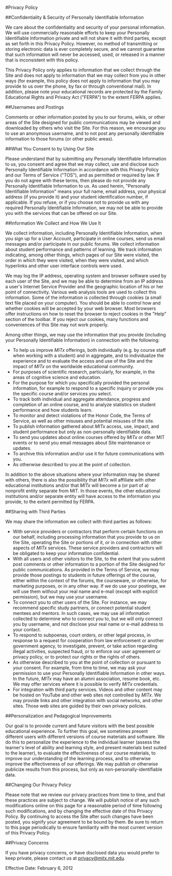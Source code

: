 

#Privacy Policy


##Confidentiality & Security of Personally Identifiable Information



We care about the confidentiality and security of your personal information. We will use commercially reasonable efforts to keep your Personally Identifiable Information private and will not share it with third parties, except as set forth in this Privacy Policy. However, no method of transmitting or storing electronic data is ever completely secure, and we cannot guarantee that such information will never be accessed, used, or released in a manner that is inconsistent with this policy.



This Privacy Policy only applies to information that we collect through the Site and does not apply to information that we may collect from you in other ways (for example, this policy does not apply to information that you may provide to us over the phone, by fax or through conventional mail). In addition, please note your educational records are protected by the Family Educational Rights and Privacy Act ("FERPA") to the extent FERPA applies.


##Usernames and Postings 



Comments or other information posted by you to our forums, wikis, or other areas of the Site designed for public communications may be viewed and downloaded by others who visit the Site. For this reason, we encourage you to use an anonymous username, and to not post any personally identifiable information to those forums (or other public areas).


##What You Consent to by Using Our Site



Please understand that by submitting any Personally Identifiable Information to us, you consent and agree that we may collect, use and disclose such Personally Identifiable Information in accordance with this Privacy Policy and our Terms of Service ("TOS"), and as permitted or required by law. If you do not agree with these terms, then please do not provide any Personally Identifiable Information to us. As used herein, "Personally Identifiable Information" means your full name, email address, your physical address (if you provide it) and your student identification number, if applicable. If you refuse, or if you choose not to provide us with any required Personally Identifiable Information, we may not be able to provide you with the services that can be offered on our Site.


##Information We Collect and How We Use It 



We collect information, including Personally Identifiable Information, when you sign up for a User Account, participate in online courses, send us email messages and/or participate in our public forums. We collect information about student performance and patterns of learning. We track information indicating, among other things, which pages of our Site were visited, the order in which they were visited, when they were visited, and which hyperlinks and other user interface controls were used.



We may log the IP address, operating system and browser software used by each user of the Site, and we may be able to determine from an IP address a user's Internet Service Provider and the geographic location of his or her point of connectivity. Various web analysis tools are used to collect this information. Some of the information is collected through cookies (a small text file placed on your computer). You should be able to control how and whether cookies will be accepted by your web browser. Most browsers offer instructions on how to reset the browser to reject cookies in the "Help" section of the toolbar. If you reject our cookies, many functions and conveniences of this Site may not work properly.



Among other things, we may use the information that you provide (including your Personally Identifiable Information) in connection with the following:



  * To help us improve *MITx* offerings, both individually      (e.g. by course staff when working with a student) and in      aggregate, and to individualize the experience and to evaluate      the access and use of the Site and the impact of *MITx* on      the worldwide educational community.
  * For purposes of scientific research, particularly, for      example, in the areas of cognitive science and education.
  * For the purpose for which you specifically provided      the personal information, for example to respond to a specific inquiry or      provide you the specific course and/or services you select.
  * To track both individual and aggregate attendance,      progress and completion of an online course, and to analyze statistics on      student performance and how students learn.
  * To monitor and detect violations of the Honor Code, the      Terms of Service, as well as other misuses and potential misuses of the      site.
  * To publish information gathered about *MITx*      access, use, impact, and student performance but only as non-personally      identifiable data.
  * To send you updates about online courses offered by *MITx*      or other MIT events or to send you email messages about Site maintenance      or updates.
  * To archive this information and/or use it for future      communications with you.
  * As otherwise described to you at the point of      collection.




In addition to the above situations where your information may be shared with others, there is also the possibility that *MITx* will affiliate with other educational institutions and/or that *MITx* will become a (or part of a) nonprofit entity separate from MIT.  In those events, the other educational institutions and/or separate entity will have access to the information you provide, to the extent permitted by FERPA.


##Sharing with Third Parties



We may share the information we collect with third parties as follows:



  * With service providers or contractors that perform certain functions on our behalf, including processing information that you provide to us on the Site, operating the Site or portions of it, or in connection with other aspects of *MITx* services. These service providers and contractors will be obligated to keep your information confidential.
  * With all users and other visitors to the Site, to the extent that you submit post comments or other information to a portion of the Site designed for public communications. As provided in the Terms of Service, we may provide those postings to students in future offerings of the course, either within the context of the forums, the courseware, or otherwise, for marketing purposes, or in any other way. If we do use your postings, we will use them without your real name and e-mail (except with explicit permission), but we may use your username.
  * To connect you to other users of the Site. For instance, we may recommend specific study partners, or connect potential student mentees and mentors. In such cases, we may use all information collected to determine who to connect you to, but we will only connect you by username, and not disclose your real name or e-mail address to your contact.
  * To respond to subpoenas, court orders, or other legal process, in response to a request for cooperation from law enforcement or another government agency, to investigate, prevent, or take action regarding illegal activities, suspected fraud, or to enforce our user agreement or privacy policy, or to protect our rights or the rights of others.
  * As otherwise described to you at the point of collection or pursuant to your consent. For example, from time to time, we may ask your permission to use your Personally Identifiable Information in other ways. In the future, *MITx* may have an alumni association, resume book, etc. We may offer services where it is possible to verify *MITx* credentials.
  * For integration with third party services. Videos and other content may be hosted on YouTube and other web sites not controlled by *MITx*. We may provide links and other integration with social networks, and other sites. Those web sites are guided by their own privacy policies.



##Personalization and Pedagogical Improvements



Our goal is to provide current and future visitors with the best possible educational experience. To further this goal, we sometimes present different users with different versions of course materials and software. We do this to personalize the experience to the individual learner (assess the learner's level of ability and learning style, and present materials best suited to the learner), to evaluate the effectiveness of our course materials, to improve our understanding of the learning process, and to otherwise improve the effectiveness of our offerings. We may publish or otherwise publicize results from this process, but only as non-personally-identifiable data.


##Changing Our Privacy Policy



Please note that we review our privacy practices from time to time, and that these practices are subject to change. We will publish notice of any such modifications online on this page for a reasonable period of time following such modifications, and by changing the effective date of this Privacy Policy. By continuing to access the Site after such changes have been posted, you signify your agreement to be bound by them. Be sure to return to this page periodically to ensure familiarity with the most current version of this Privacy Policy.


##Privacy Concerns



If you have privacy concerns, or have disclosed data you would prefer to keep private, please contact us at [privacy@mitx.mit.edu](mailto:privacy@mitx.mit.edu).



Effective Date: February 6, 2012

